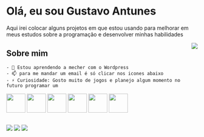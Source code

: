 # Olá, eu sou Gustavo Antunes

Aqui irei colocar alguns projetos em que estou usando para melhorar em meus estudos sobre a programação e desenvolver minhas habilidades

 <img align="right" src="https://media.tenor.com/drxH1lO9cfEAAAAi/dark-souls-bonfire.gif">

## Sobre mim
    - 🌱 Estou aprendendo a mecher com o Wordpress
    - 📫 para me mandar um email é só clicar nos icones abaixo
    - ⚡ Curiosidade: Gosto muito de jogos e planejo algum momento no futuro programar um
<div>
  <img src="https://cdn.jsdelivr.net/gh/devicons/devicon/icons/c/c-original.svg" height="50px" width="50px">
  <img src="https://cdn.jsdelivr.net/gh/devicons/devicon/icons/html5/html5-original.svg" height="50px" width="50px">
  <img src="https://cdn.jsdelivr.net/gh/devicons/devicon/icons/css3/css3-original.svg" height="50px" width="50px">
  <img src="https://cdn.jsdelivr.net/gh/devicons/devicon/icons/java/java-original.svg" height="50px" width="50px">
  <img src="https://cdn.jsdelivr.net/gh/devicons/devicon/icons/linux/linux-original.svg" height="50px" width="50px">
  <img src="https://cdn.jsdelivr.net/gh/devicons/devicon/icons/python/python-original.svg" height="50px" width="50px">
</div>

##
<div>
  <a href="mailto:guantunes14@gmail.com"><img src="https://img.shields.io/badge/gmail?logoColor=red"></a>
  <a href="https://www.linkedin.com/in/gustavo-vieira-antunes-38500b177/"><img src="https://img.shields.io/badge/LinkedIn-0077B5?style=for-the-badge&logo=linkedin&logoColor=white"></a>
  <a href="https://www.instagram.com/gustavo_v_antunes/"><img src="https://img.shields.io/badge/Instagram-E4405F?style=for-the-badge&logo=instagram&logoColor=white"></a>
</div>